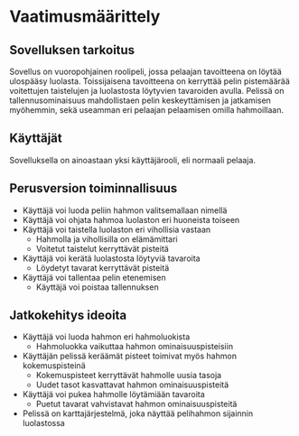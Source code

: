 # Vaatimusmäärittely

## Sovelluksen tarkoitus

Sovellus on vuoropohjainen roolipeli, jossa pelaajan tavoitteena on löytää ulospääsy luolasta.
Toissijaisena tavoitteena on kerryttää pelin pistemäärää voitettujen taistelujen ja luolastosta löytyvien tavaroiden avulla.
Pelissä on tallennusominaisuus mahdollistaen pelin keskeyttämisen ja jatkamisen myöhemmin, sekä useamman eri pelaajan pelaamisen omilla hahmoillaan.

## Käyttäjät

Sovelluksella on ainoastaan yksi käyttäjärooli, eli normaali pelaaja.

## Perusversion toiminnallisuus

- Käyttäjä voi luoda peliin hahmon valitsemallaan nimellä
- Käyttäjä voi ohjata hahmoa luolaston eri huoneista toiseen
- Käyttäjä voi taistella luolaston eri vihollisia vastaan
  - Hahmolla ja vihollisilla on elämämittari
  - Voitetut taistelut kerryttävät pisteitä
- Käyttäjä voi kerätä luolastosta löytyviä tavaroita
  - Löydetyt tavarat kerryttävät pisteitä
- Käyttäjä voi tallentaa pelin etenemisen
  - Käyttäjä voi poistaa tallennuksen
 
 ## Jatkokehitys ideoita
 
- Käyttäjä voi luoda hahmon eri hahmoluokista
  - Hahmoluokka vaikuttaa hahmon ominaisuuspisteisiin
- Käyttäjän pelissä keräämät pisteet toimivat myös hahmon kokemuspisteinä
  - Kokemuspisteet kerryttävät hahmolle uusia tasoja
  - Uudet tasot kasvattavat hahmon ominaisuuspisteitä
- Käyttäjä voi pukea hahmolle löytämiään tavaroita
  - Puetut tavarat vahvistavat hahmon ominaisuuspisteitä
- Pelissä on karttajärjestelmä, joka näyttää pelihahmon sijainnin luolastossa
